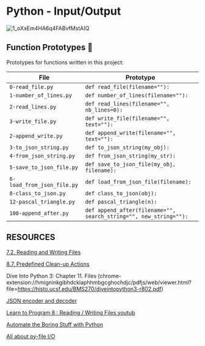 # Python - Input/Output
 
![1_oXxEm4HA6q4FABvfMstAIQ](https://github.com/hfakir/alx-higher_level_programming/assets/114278488/423847a9-184a-44e7-90c4-14eb9e3de417)

 ## Function Prototypes :floppy_disk:

Prototypes for functions written in this project:

| File        | Prototype               |
| ----------- | ----------------------- |
| `0-read_file.py` | `def read_file(filename=""):` |
| `1-number_of_lines.py` | `def number_of_lines(filename=""):` |
| `2-read_lines.py` | `def read_lines(filename="", nb_lines=0):` |
| `3-write_file.py` | `def write_file(filename="", text=""):` |
| `2-append_write.py` | `def append_write(filename="", text=""):` |
| `3-to_json_string.py` | `def to_json_string(my_obj):` |
| `4-from_json_string.py` | `def from_json_string(my_str):` |
| `5-save_to_json_file.py` | `def save_to_json_file(my_obj, filename):` |
| `6-load_from_json_file.py` | `def load_from_json_file(filename):` |
| `8-class_to_json.py` | `def class_to_json(obj):` |
| `12-pascal_triangle.py` | `def pascal_triangle(n):` |
| `100-append_after.py` | `def append_after(filename="", search_string="", new_string=""):` |


## RESOURCES

[7.2. Reading and Writing Files](https://docs.python.org/3/tutorial/inputoutput.html#reading-and-writing-files)

[8.7. Predefined Clean-up Actions](https://docs.python.org/3/tutorial/errors.html#predefined-clean-up-actions)

Dive Into Python 3: Chapter 11. Files (chrome-extension://hmigninkgibhdckiaphhmbgcghochdjc/pdfjs/web/viewer.html?file=https://histo.ucsf.edu/BMS270/diveintopython3-r802.pdf)

[JSON encoder and decoder](https://docs.python.org/3/library/json.html)

[Learn to Program 8 : Reading / Writing Files youtub](https://www.youtube.com/watch?v=EukxMIsNeqU)

[Automate the Boring Stuff with Python ](https://automatetheboringstuff.com/)

[All about py-file I/O](https://techvidvan.com/tutorials/python-file-read-write/)
